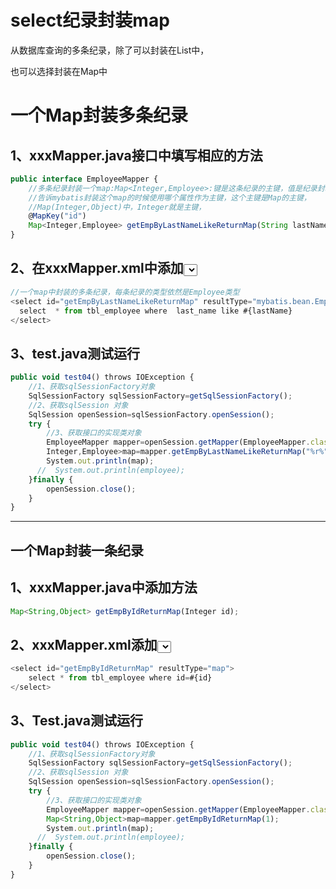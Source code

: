 # select纪录封装map

从数据库查询的多条纪录，除了可以封装在List中，

也可以选择封装在Map中



# 一个Map封装多条纪录



## 1、xxxMapper.java接口中填写相应的方法

```javascript
public interface EmployeeMapper {
    //多条纪录封装一个map:Map<Integer,Employee>:键是这条纪录的主键，值是纪录封装后的javabean
    //告诉mybatis封装这个map的时候使用哪个属性作为主键，这个主键是Map的主键，
    //Map(Integer,Object)中，Integer就是主键，
    @MapKey("id")       		
    Map<Integer,Employee> getEmpByLastNameLikeReturnMap(String lastName);
}

```

## 2、在xxxMapper.xml中添加<select>

```javascript
//一个map中封装的多条纪录，每条纪录的类型依然是Employee类型
<select id="getEmpByLastNameLikeReturnMap" resultType="mybatis.bean.Employee">
  select  * from tbl_employee where  last_name like #{lastName}
</select>
```

## 3、test.java测试运行

```javascript
public void test04() throws IOException {
    //1、获取sqlSessionFactory对象
    SqlSessionFactory sqlSessionFactory=getSqlSessionFactory();
    //2、获取sqlSession 对象
    SqlSession openSession=sqlSessionFactory.openSession();
    try {
        //3、获取接口的实现类对象
        EmployeeMapper mapper=openSession.getMapper(EmployeeMapper.class);
        Integer,Employee>map=mapper.getEmpByLastNameLikeReturnMap("%r%");
        System.out.println(map);
      //  System.out.println(employee);
    }finally {
        openSession.close();
    }
}
```



---

## 一个Map封装一条纪录



## 1、xxxMapper.java中添加方法

```javascript
Map<String,Object> getEmpByIdReturnMap(Integer id);
```

## 2、xxxMapper.xml添加<select>

```javascript
<select id="getEmpByIdReturnMap" resultType="map">
    select * from tbl_employee where id=#{id}
</select>
```

## 3、Test.java测试运行

```javascript
public void test04() throws IOException {
    //1、获取sqlSessionFactory对象
    SqlSessionFactory sqlSessionFactory=getSqlSessionFactory();
    //2、获取sqlSession 对象
    SqlSession openSession=sqlSessionFactory.openSession();
    try {
        //3、获取接口的实现类对象
        EmployeeMapper mapper=openSession.getMapper(EmployeeMapper.class);
        Map<String,Object>map=mapper.getEmpByIdReturnMap(1);
        System.out.println(map);
      //  System.out.println(employee);
    }finally {
        openSession.close();
    }
}
```















